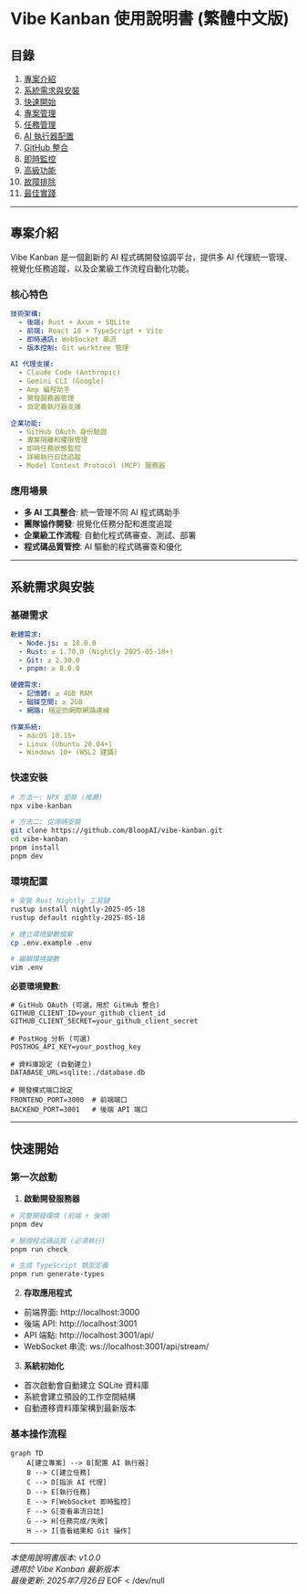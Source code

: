 # Vibe Kanban 使用說明書 (繁體中文版)

## 目錄

1. [專案介紹](#專案介紹)
2. [系統需求與安裝](#系統需求與安裝)
3. [快速開始](#快速開始)
4. [專案管理](#專案管理)
5. [任務管理](#任務管理)
6. [AI 執行器配置](#ai-執行器配置)
7. [GitHub 整合](#github-整合)
8. [即時監控](#即時監控)
9. [高級功能](#高級功能)
10. [故障排除](#故障排除)
11. [最佳實踐](#最佳實踐)

---

## 專案介紹

Vibe Kanban 是一個創新的 AI 程式碼開發協調平台，提供多 AI 代理統一管理、視覺化任務追蹤，以及企業級工作流程自動化功能。

### 核心特色

```yaml
技術架構:
  - 後端: Rust + Axum + SQLite
  - 前端: React 18 + TypeScript + Vite
  - 即時通訊: WebSocket 串流
  - 版本控制: Git worktree 管理

AI 代理支援:
  - Claude Code (Anthropic)
  - Gemini CLI (Google)
  - Amp 編程助手
  - 開發服務器管理
  - 自定義執行器支援

企業功能:
  - GitHub OAuth 身份驗證
  - 專案隔離和權限管理
  - 即時任務狀態監控
  - 詳細執行日誌追蹤
  - Model Context Protocol (MCP) 服務器
```

### 應用場景

- **多 AI 工具整合**: 統一管理不同 AI 程式碼助手
- **團隊協作開發**: 視覺化任務分配和進度追蹤  
- **企業級工作流程**: 自動化程式碼審查、測試、部署
- **程式碼品質管控**: AI 驅動的程式碼審查和優化

---

## 系統需求與安裝

### 基礎需求

```yaml
軟體需求:
  - Node.js: ≥ 18.0.0
  - Rust: ≥ 1.70.0 (Nightly 2025-05-18+)
  - Git: ≥ 2.30.0
  - pnpm: ≥ 8.0.0

硬體需求:
  - 記憶體: ≥ 4GB RAM
  - 磁碟空間: ≥ 2GB
  - 網路: 穩定的網際網路連線

作業系統:
  - macOS 10.15+
  - Linux (Ubuntu 20.04+)
  - Windows 10+ (WSL2 建議)
```

### 快速安裝

```bash
# 方法一: NPX 安裝 (推薦)
npx vibe-kanban

# 方法二: 從源碼安裝
git clone https://github.com/BloopAI/vibe-kanban.git
cd vibe-kanban
pnpm install
pnpm dev
```

### 環境配置

```bash
# 安裝 Rust Nightly 工具鏈
rustup install nightly-2025-05-18
rustup default nightly-2025-05-18

# 建立環境變數檔案
cp .env.example .env

# 編輯環境變數
vim .env
```

**必要環境變數**:
```env
# GitHub OAuth (可選，用於 GitHub 整合)
GITHUB_CLIENT_ID=your_github_client_id
GITHUB_CLIENT_SECRET=your_github_client_secret

# PostHog 分析 (可選)
POSTHOG_API_KEY=your_posthog_key

# 資料庫設定 (自動建立)
DATABASE_URL=sqlite:./database.db

# 開發模式端口設定
FRONTEND_PORT=3000  # 前端端口
BACKEND_PORT=3001   # 後端 API 端口
```

---

## 快速開始

### 第一次啟動

1. **啟動開發服務器**
```bash
# 完整開發環境 (前端 + 後端)
pnpm dev

# 驗證程式碼品質 (必須執行)
pnpm run check

# 生成 TypeScript 類型定義
pnpm run generate-types
```

2. **存取應用程式**
- 前端界面: http://localhost:3000
- 後端 API: http://localhost:3001
- API 端點: http://localhost:3001/api/
- WebSocket 串流: ws://localhost:3001/api/stream/

3. **系統初始化**
- 首次啟動會自動建立 SQLite 資料庫
- 系統會建立預設的工作空間結構
- 自動遷移資料庫架構到最新版本

### 基本操作流程

```mermaid
graph TD
    A[建立專案] --> B[配置 AI 執行器]
    B --> C[建立任務]
    C --> D[指派 AI 代理]
    D --> E[執行任務]
    E --> F[WebSocket 即時監控]
    F --> G[查看串流日誌]
    G --> H[任務完成/失敗]
    H --> I[查看結果和 Git 操作]
```

---

*本使用說明書版本: v1.0.0*  
*適用於 Vibe Kanban 最新版本*  
*最後更新: 2025年7月26日*
EOF < /dev/null